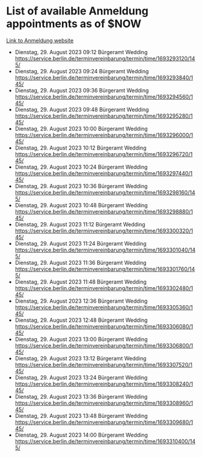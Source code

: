 # List of available Anmeldung appointments as of $NOW
[Link to Anmeldung website](https://service.berlin.de/terminvereinbarung/termin/tag.php?termin=1&anliegen[]=120686&dienstleisterlist=122210,122217,327316,122219,327312,122227,327314,122231,327346,122243,327348,122254,122252,329742,122260,329745,122262,329748,122271,327278,122273,327274,122277,327276,330436,122280,327294,122282,327290,122284,327292,122291,327270,122285,327266,122286,327264,122296,327268,150230,329760,122297,327286,122294,327284,122312,329763,122314,329775,122304,327330,122311,327334,122309,327332,317869,122281,327352,122279,329772,122283,122276,327324,122274,327326,122267,329766,122246,327318,122251,327320,122257,327322,122208,327298,122226,327300&herkunft=http%3A%2F%2Fservice.berlin.de%2Fdienstleistung%2F120686%2F)
- Dienstag, 29. August 2023 09:12 Bürgeramt Wedding https://service.berlin.de/terminvereinbarung/termin/time/1693293120/145/
- Dienstag, 29. August 2023 09:24 Bürgeramt Wedding https://service.berlin.de/terminvereinbarung/termin/time/1693293840/145/
- Dienstag, 29. August 2023 09:36 Bürgeramt Wedding https://service.berlin.de/terminvereinbarung/termin/time/1693294560/145/
- Dienstag, 29. August 2023 09:48 Bürgeramt Wedding https://service.berlin.de/terminvereinbarung/termin/time/1693295280/145/
- Dienstag, 29. August 2023 10:00 Bürgeramt Wedding https://service.berlin.de/terminvereinbarung/termin/time/1693296000/145/
- Dienstag, 29. August 2023 10:12 Bürgeramt Wedding https://service.berlin.de/terminvereinbarung/termin/time/1693296720/145/
- Dienstag, 29. August 2023 10:24 Bürgeramt Wedding https://service.berlin.de/terminvereinbarung/termin/time/1693297440/145/
- Dienstag, 29. August 2023 10:36 Bürgeramt Wedding https://service.berlin.de/terminvereinbarung/termin/time/1693298160/145/
- Dienstag, 29. August 2023 10:48 Bürgeramt Wedding https://service.berlin.de/terminvereinbarung/termin/time/1693298880/145/
- Dienstag, 29. August 2023 11:12 Bürgeramt Wedding https://service.berlin.de/terminvereinbarung/termin/time/1693300320/145/
- Dienstag, 29. August 2023 11:24 Bürgeramt Wedding https://service.berlin.de/terminvereinbarung/termin/time/1693301040/145/
- Dienstag, 29. August 2023 11:36 Bürgeramt Wedding https://service.berlin.de/terminvereinbarung/termin/time/1693301760/145/
- Dienstag, 29. August 2023 11:48 Bürgeramt Wedding https://service.berlin.de/terminvereinbarung/termin/time/1693302480/145/
- Dienstag, 29. August 2023 12:36 Bürgeramt Wedding https://service.berlin.de/terminvereinbarung/termin/time/1693305360/145/
- Dienstag, 29. August 2023 12:48 Bürgeramt Wedding https://service.berlin.de/terminvereinbarung/termin/time/1693306080/145/
- Dienstag, 29. August 2023 13:00 Bürgeramt Wedding https://service.berlin.de/terminvereinbarung/termin/time/1693306800/145/
- Dienstag, 29. August 2023 13:12 Bürgeramt Wedding https://service.berlin.de/terminvereinbarung/termin/time/1693307520/145/
- Dienstag, 29. August 2023 13:24 Bürgeramt Wedding https://service.berlin.de/terminvereinbarung/termin/time/1693308240/145/
- Dienstag, 29. August 2023 13:36 Bürgeramt Wedding https://service.berlin.de/terminvereinbarung/termin/time/1693308960/145/
- Dienstag, 29. August 2023 13:48 Bürgeramt Wedding https://service.berlin.de/terminvereinbarung/termin/time/1693309680/145/
- Dienstag, 29. August 2023 14:00 Bürgeramt Wedding https://service.berlin.de/terminvereinbarung/termin/time/1693310400/145/
